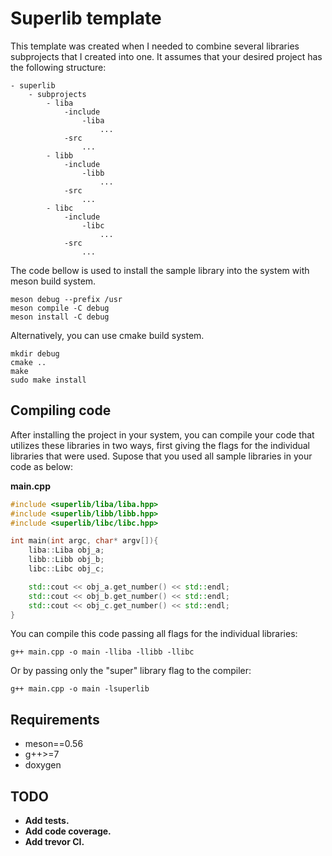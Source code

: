 # Superlib template

This template was created when I needed to combine several libraries subprojects that I created into one. It assumes that your desired project has the following structure:

```
- superlib
    - subprojects
        - liba
            -include
                -liba
                    ...
            -src
                ...
        - libb
            -include
                -libb
                    ...
            -src
                ...
        - libc
            -include
                -libc
                    ...
            -src
                ...
```
The code bellow is used to install the sample library into the system with meson build system.
```
meson debug --prefix /usr
meson compile -C debug
meson install -C debug
```

Alternatively, you can use cmake build system.
```
mkdir debug
cmake ..
make
sudo make install
```

## Compiling code

After installing the project in your system, you can compile your code that utilizes these libraries in two ways, first giving the flags for the individual libraries that were used. Supose that you used all sample libraries in your code as below:

**main.cpp**
```cpp
#include <superlib/liba/liba.hpp>
#include <superlib/libb/libb.hpp>
#include <superlib/libc/libc.hpp>

int main(int argc, char* argv[]){
    liba::Liba obj_a;
    libb::Libb obj_b;
    libc::Libc obj_c;

    std::cout << obj_a.get_number() << std::endl;
    std::cout << obj_b.get_number() << std::endl;
    std::cout << obj_c.get_number() << std::endl;
}
```

You can compile this code passing all flags for the individual libraries:

```
g++ main.cpp -o main -lliba -llibb -llibc
```
Or by passing only the "super" library flag to the compiler:
```
g++ main.cpp -o main -lsuperlib
```

## Requirements
- meson==0.56
- g++>=7
- doxygen

## TODO

* **Add tests.**
* **Add code coverage.**
* **Add trevor CI.**
